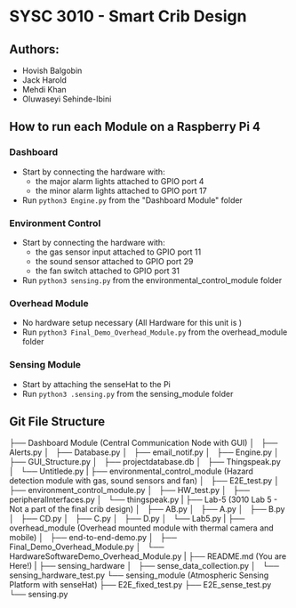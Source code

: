 # SYSC 3010 - Smart Crib Design

## Authors:
- Hovish Balgobin
- Jack Harold
- Mehdi Khan
- Oluwaseyi Sehinde-Ibini

## How to run each Module on a Raspberry Pi 4

### Dashboard
- Start by connecting the hardware with:
  - the major alarm lights attached to GPIO port 4
  - the minor alarm lights attached to GPIO port 17 
- Run `python3 Engine.py` from the "Dashboard Module" folder

### Environment Control
- Start by connecting the hardware with:
  - the gas sensor input attached to GPIO port 11
  - the sound sensor attached to GPIO port 29
  - the fan switch attached to GPIO port 31 
- Run `python3 sensing.py` from the environmental_control_module folder

### Overhead Module
- No hardware setup necessary (All Hardware for this unit is )
- Run `python3 Final_Demo_Overhead_Module.py` from the overhead_module folder


### Sensing Module
- Start by attaching the senseHat to the Pi
- Run `python3 .sensing.py` from the sensing_module folder


## Git File Structure

├── Dashboard Module (Central Communication Node with GUI)
│   ├── Alerts.py
│   ├── Database.py
│   ├── email_notif.py
│   ├── Engine.py
│   ├── GUI_Structure.py
│   ├── projectdatabase.db
│   ├── Thingspeak.py
│   └── Untitlede.py
|
├── environmental_control_module (Hazard detection module with gas, sound sensors and fan)
│   ├── E2E_test.py
│   ├── environment_control_module.py
│   ├── HW_test.py
│   ├── peripheralInterfaces.py
│   └── thingspeak.py
|
├── Lab-5 (3010 Lab 5 - Not a part of the final crib design)
│   ├── AB.py
│   ├── A.py
│   ├── B.py
│   ├── CD.py
│   ├── C.py
│   ├── D.py
│   └── Lab5.py
|
├── overhead_module (Overhead mounted module with thermal camera and mobile)
│   ├── end-to-end-demo.py
│   ├── Final_Demo_Overhead_Module.py
│   └── HardwareSoftwareDemo_Overhead_Module.py
|
├── README.md (You are Here!)
|
├── sensing_hardware 
│   ├── sense_data_collection.py
│   └── sensing_hardware_test.py
└── sensing_module (Atmospheric Sensing Platform with senseHat)
    ├── E2E_fixed_test.py
    ├── E2E_sense_test.py
    └── sensing.py






